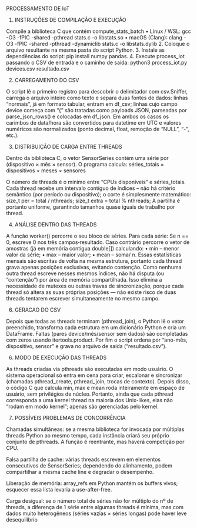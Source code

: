 PROCESSAMENTO DE IoT 

1. INSTRUÇÕES DE COMPILAÇÃO E EXECUÇÃO

Compile a biblioteca C que contém compute_stats_batch
• Linux / WSL:
gcc -O3 -fPIC -shared -pthread stats.c -o libstats.so
• macOS (Clang):
clang -O3 -fPIC -shared -pthread -dynamiclib stats.c -o libstats.dylib
2. Coloque o arquivo resultante na mesma pasta do script Python.
	3. Instale as dependências do script: pip install numpy pandas.
	4. Execute  process_iot passando o CSV de entrada e o caminho de saída:
python3 process_iot.py devices.csv resultado.csv


2. CARREGAMENTO DO CSV

O script lê o primeiro registro para descobrir o delimitador com csv.Sniffer, carrega o arquivo inteiro como texto e separa duas fontes de dados:
linhas “normais”, já em formato tabular, entram em df_csv;
linhas cujo campo device começa com “{” são tratadas como payloads JSON, parseadas por parse_json_rows() e colocadas em df_json.
Em ambos os casos os carimbos de data/hora são convertidos para datetime em UTC e valores numéricos são normalizados (ponto decimal, float, remoção de “NULL”, “-”, etc.).


3. DISTRIBUIÇÃO DE CARGA ENTRE THREADS
   
Dentro da biblioteca C, o vetor SensorSeries contém uma série por (dispositivo × mês × sensor). O programa calcula:
séries_totais = dispositivos × meses × sensores

O número de threads é o mínimo entre “CPUs disponíveis” e séries_totais. Cada thread recebe um intervalo contíguo de índices – não há critério semântico (por período ou dispositivo); o corte é simplesmente matemático:
size_t per   = total / nthreads;
size_t extra = total % nthreads;
A partilha é portanto uniforme, garantindo tamanhos quase iguais de trabalho por thread.

4. ANÁLISE DENTRO DAS THREADS
   
A função worker() percorre o seu bloco de séries. Para cada série:
Se n == 0, escreve 0 nos três campos‐resultado.
Caso contrário percorre o vetor de amostras (já em memória contígua double[]) calculando:
  • min – menor valor da série;
  • max – maior valor;
  • mean – soma/ n.
Essas estatísticas mensais são escritas de volta na mesma estrutura, portanto cada thread grava apenas posições exclusivas, evitando contenção. Como nenhuma outra thread escreve nesses mesmos índices, não há disputa (ou “contenção”) por área de memória compartilhada. Isso elimina a necessidade de mutexes ou outras travas de sincronização, porque cada thread só altera as suas próprias posições — não existe risco de duas threads tentarem escrever simultaneamente no mesmo campo.

6. GERACAO DO CSV

Depois que todas as threads terminam (pthread_join), o Python lê o vetor preenchido, transforma cada estrutura em um dicionário Python e cria um DataFrame. Faltas (pares device/mês/sensor sem dados) são completadas com zeros usando itertools.product. Por fim o script ordena por “ano-mês, dispositivo, sensor” e grava no arquivo de saída (“resultado.csv”).

6. MODO DE EXECUÇÃO DAS THREADS

As threads criadas via pthreads são executadas em modo usuário. O sistema operacional só entra em cena para criar, escalonar e sincronizar (chamadas pthread_create, pthread_join, trocas de contexto). Depois disso, o código C que calcula min, max e mean roda inteiramente em espaço de usuário, sem privilégios de núcleo. Portanto, ainda que cada pthread corresponda a uma kernel thread na maioria dos Unix-likes, elas não “rodam em modo kernel”; apenas são gerenciadas pelo kernel.

7. POSSÍVEIS PROBLEMAS DE CONCORRÊNCIA

Chamadas simultâneas: se a mesma biblioteca for invocada por múltiplas threads Python ao mesmo tempo, cada instância criará seu próprio conjunto de pthreads. A função é reentrante, mas haverá competição por CPU.

Falsa partilha de cache: várias threads escrevem em elementos consecutivos de SensorSeries; dependendo do alinhamento, podem compartilhar a mesma cache line e degradar o desempenho.

Liberação de memória: array_refs em Python mantém os buffers vivos; esquecer essa lista levaria a use-after-free.

Carga desigual: se o número total de séries não for múltiplo do nº de threads, a diferença de 1 série entre algumas threads é mínima, mas com dados muito heterogêneos (séries vazias × séries longas) pode haver leve desequilíbrio

